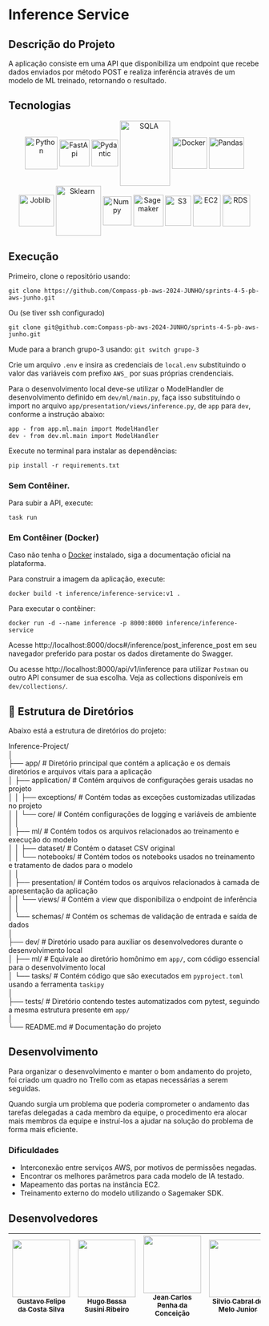 # Inference Service

## Descrição do Projeto
A aplicação consiste em uma API que disponibiliza um endpoint que recebe dados enviados por método POST e realiza inferência através de um modelo de ML treinado, retornando o resultado.

## Tecnologias
<div align="center" style="display: inline_block;">
 <img align="center" alt="Python" height="65" width="65" src="https://devicon-website.vercel.app/api/python/original.svg"></img>
 <img align="center" alt="FastApi" height="53" width="60" src="https://devicon-website.vercel.app/api/fastapi/original.svg"></img>
 <img align="center" alt="Pydantic" height="53" width="53" src="https://docs.pydantic.dev/latest/logo-white.svg">
 <img align="center" alt="SQLA" height="130" width="100" src="https://devicon-website.vercel.app/api/sqlalchemy/plain.svg?color=%23C73A3A"></img>
 <img align="center" alt="Docker" height="63" width="70" src="https://devicon-website.vercel.app/api/docker/plain-wordmark.svg"></img>
 <img align="center" alt="Pandas" height="63" width="70" src="https://devicon-website.vercel.app/api/pandas/original.svg"></img>
 <img align="center" alt="Joblib" height="63" width="70" src="https://joblib.readthedocs.io/en/stable/_static/joblib_logo.svg"></img>
 <img align="center" alt="Sklearn" height="100" width="90" src="https://icon.icepanel.io/Technology/svg/scikit-learn.svg"></img>
 <img align="center" alt="Numpy" height="58" width="57" src="https://icon.icepanel.io/Technology/svg/NumPy.svg"></img>
 <img align="center" alt="Sagemaker" height="63" width="60" src="https://cloud-icons.onemodel.app/aws/Resource-Icons_01312023/Res_Machine-Learning/Res_48_Light/Res_Amazon-SageMaker_Model_48_Light.svg"></img>
 <img align="center" alt="S3" height="60" width="52" src="https://static-00.iconduck.com/assets.00/aws-s3-simple-storage-service-icon-423x512-sofvbo3x.png"></img>
 <img align="center" alt="EC2" height="63" width="55" src="https://www.svgrepo.com/show/448268/aws-ec2.svg"></img>
 <img align="center" alt="RDS" height="63" width="55" src="https://www.svgrepo.com/show/353458/aws-rds.svg"></img>
 
</div>

## Execução
Primeiro, clone o repositório usando:  
``` shell
git clone https://github.com/Compass-pb-aws-2024-JUNHO/sprints-4-5-pb-aws-junho.git

```
Ou (se tiver ssh configurado)  
``` shell
git clone git@github.com:Compass-pb-aws-2024-JUNHO/sprints-4-5-pb-aws-junho.git

```

Mude para a branch grupo-3 usando: `git switch grupo-3`

Crie um arquivo `.env` e insira as credenciais de `local.env` substituindo o valor das variáveis com prefixo `AWS_` por suas próprias crendenciais.

Para o desenvolvimento local deve-se utilizar o ModelHandler de desenvolvimento definido em `dev/ml/main.py`, faça isso substituindo o import no arquivo `app/presentation/views/inference.py`, de `app` para `dev`, conforme a instrução abaixo:

    app - from app.ml.main import ModelHandler
    dev - from dev.ml.main import ModelHandler


Execute no terminal para instalar as dependências:
``` shell
pip install -r requirements.txt
```

### Sem Contêiner.
Para subir a API, execute:
``` shell
task run
```

### Em Contêiner (Docker)
Caso não tenha o [Docker](https://www.docker.com/) instalado, siga a documentação oficial na plataforma.

Para construir a imagem da aplicação, execute:
``` shell
docker build -t inference/inference-service:v1 .
```
Para executar o contêiner:
``` shell
docker run -d --name inference -p 8000:8000 inference/inference-service
```

Acesse http://localhost:8000/docs#/inference/post_inference_post em seu navegador preferido para postar os dados diretamente do Swagger.

Ou acesse http://localhost:8000/api/v1/inference para utilizar `Postman` ou outro API consumer de sua escolha. Veja as collections disponíveis em `dev/collections/`.

## 📂 Estrutura de Diretórios

Abaixo está a estrutura de diretórios do projeto:

   Inference-Project/  
   │  
   ├── app/                      # Diretório principal que contém a aplicação e os demais diretórios e arquivos vitais para a aplicação  
   │   ├── application/          # Contém arquivos de configurações gerais usadas no projeto  
   │   │   ├── exceptions/       # Contém todas as exceções customizadas utilizadas no projeto  
   │   │   └── core/             # Contém configurações de logging e variáveis de ambiente  
   │   │  
   │   ├── ml/                   # Contém todos os arquivos relacionados ao treinamento e execução do modelo  
   │   │   ├── dataset/          # Contém o dataset CSV original  
   │   │   └── notebooks/        # Contém todos os notebooks usados no treinamento e tratamento de dados para o modelo  
   │   │  
   │   ├── presentation/         # Contém todos os arquivos relacionados à camada de apresentação da aplicação  
   │   │   └── views/            # Contém a view que disponibiliza o endpoint de inferência  
   │   │  
   │   └── schemas/              # Contém os schemas de validação de entrada e saída de dados  
   │  
   ├── dev/                      # Diretório usado para auxiliar os desenvolvedores durante o desenvolvimento local  
   │   ├── ml/                   # Equivale ao diretório homônimo em `app/`, com código essencial para o desenvolvimento local  
   │   └── tasks/                # Contém código que são executados em `pyproject.toml` usando a ferramenta `taskipy`  
   │  
   ├── tests/                    # Diretório contendo testes automatizados com pytest, seguindo a mesma estrutura presente em `app/`  
   │  
   └── README.md                 # Documentação do projeto  


## Desenvolvimento
Para organizar o desenvolvimento e manter o bom andamento do projeto, foi criado um quadro no Trello com as etapas necessárias a serem seguidas.

Quando surgia um problema que poderia comprometer o andamento das tarefas delegadas a cada membro da equipe, o procedimento era alocar mais membros da equipe e instruí-los a ajudar na solução do problema de forma mais eficiente.

### Dificuldades
- Interconexão entre serviços AWS, por motivos de permissões negadas.
- Encontrar os melhores parâmetros para cada modelo de IA testado.
- Mapeamento das portas na instância EC2.
- Treinamento externo do modelo utilizando o Sagemaker SDK.

## Desenvolvedores
| [<img loading="lazy" src="https://avatars.githubusercontent.com/u/97261564?v=4" width=115><br><sub>Gustavo Felipe da Costa Silva</sub>](https://github.com/gusttavofelipe) |  [<img loading="lazy" src="https://avatars.githubusercontent.com/u/130758430?v=4" width=115><br><sub>Hugo Bessa Susini Ribeiro</sub>](https://github.com/hsusini) |  [<img loading="lazy" src="https://avatars.githubusercontent.com/u/167718668?v=4" width=115><br><sub>Jean Carlos Penha da Conceição</sub>](https://github.com/JeanPTBR) |  [<img loading="lazy" src="https://avatars.githubusercontent.com/u/114765722?v=4" width=115><br><sub>Silvio Cabral de Melo Junior</sub>](https://github.com/SilvioCMJ)
| :---: | :---: | :---: | :---: |
